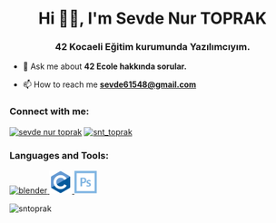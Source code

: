 <h1 align="center">Hi ✋🏻, I'm Sevde Nur TOPRAK</h1>
<h3 align="center">42 Kocaeli Eğitim kurumunda Yazılımcıyım.</h3>

- 💬 Ask me about **42 Ecole hakkında sorular.**

- 📫 How to reach me **sevde61548@gmail.com**

<h3 align="left">Connect with me:</h3>
<p align="left">
<a href="https://linkedin.com/in/sevde nur toprak" target="blank"><img align="center" src="https://raw.githubusercontent.com/rahuldkjain/github-profile-readme-generator/master/src/images/icons/Social/linked-in-alt.svg" alt="sevde nur toprak" height="30" width="40" /></a>
<a href="https://instagram.com/snt_toprak" target="blank"><img align="center" src="https://raw.githubusercontent.com/rahuldkjain/github-profile-readme-generator/master/src/images/icons/Social/instagram.svg" alt="snt_toprak" height="30" width="40" /></a>
</p>

<h3 align="left">Languages and Tools:</h3>
<p align="left"> <a href="https://www.blender.org/" target="_blank" rel="noreferrer"> <img src="https://download.blender.org/branding/community/blender_community_badge_white.svg" alt="blender" width="40" height="40"/> </a> <a href="https://www.cprogramming.com/" target="_blank" rel="noreferrer"> <img src="https://raw.githubusercontent.com/devicons/devicon/master/icons/c/c-original.svg" alt="c" width="40" height="40"/> </a> <a href="https://www.photoshop.com/en" target="_blank" rel="noreferrer"> <img src="https://raw.githubusercontent.com/devicons/devicon/master/icons/photoshop/photoshop-line.svg" alt="photoshop" width="40" height="40"/> </a> </p>

<p><img align="center" src="https://github-readme-stats.vercel.app/api/top-langs?username=sntoprak&show_icons=true&locale=en&layout=compact" alt="sntoprak" /></p>
